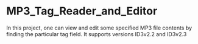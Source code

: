 # MP3_Tag_Reader_and_Editor
In this project, one can view and edit some specified MP3 file contents by finding the particular tag field. It supports versions ID3v2.2 and ID3v2.3
